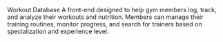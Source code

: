 Workout Database
A front-end designed to help gym members log, track, and analyze their workouts and nutrition. Members can manage their training routines, monitor progress, and search for trainers based on specialization and experience level.

